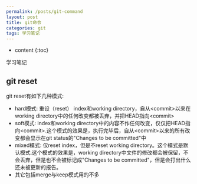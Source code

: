 ```yaml
---
permalink: /posts/git-command
layout: post
title: git命令
categories: git
tags: 学习笔记
---
```


* content
{:toc}

学习笔记




## git reset

git reset有如下几种模式:

* hard模式: 重设（reset） index和working directory，自从&lt;commit>以来在working directory中的任何改变都被丢弃，并把HEAD指向&lt;commit>
* soft模式: index和working directory中的内容不作任何改变，仅仅把HEAD指向&lt;commit>.这个模式的效果是，执行完毕后，自从&lt;commit>以来的所有改变都会显示在git status的"Changes to be committed"中
* mixed模式: 仅reset index，但是不reset working directory。这个模式是默认模式.这个模式的效果是，working directory中文件的修改都会被保留，不会丢弃，但是也不会被标记成"Changes to be committed"，但是会打出什么还未被更新的报告。
* 其它包括merge与keep模式用的不多
